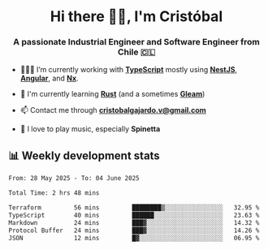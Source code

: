 <h1 align="center">Hi there ✌🏻, I'm Cristóbal</h1>
<h3 align="center">A passionate Industrial Engineer and Software Engineer from Chile 🇨🇱</h3>

- 🧑🏻‍💻 I’m currently working with **[TypeScript](https://www.typescriptlang.org)** mostly using **[NestJS](https://nestjs.com)**, **[Angular](https://angular.io)**, and **[Nx](https://nx.dev)**.

- 🌱 I'm currently learning **[Rust](https://www.rust-lang.org)** (and a sometimes **[Gleam](https://gleam.run/)**)

- 📫 Contact me through **cristobalgajardo.v@gmail.com**

- 🎸 I love to play music, especially **Spinetta**

## 📊 Weekly development stats

<!--START_SECTION:waka-->

```txt
From: 28 May 2025 - To: 04 June 2025

Total Time: 2 hrs 48 mins

Terraform         56 mins         ████████▒░░░░░░░░░░░░░░░░   32.95 %
TypeScript        40 mins         ██████░░░░░░░░░░░░░░░░░░░   23.63 %
Markdown          24 mins         ███▓░░░░░░░░░░░░░░░░░░░░░   14.32 %
Protocol Buffer   24 mins         ███▓░░░░░░░░░░░░░░░░░░░░░   14.26 %
JSON              12 mins         █▓░░░░░░░░░░░░░░░░░░░░░░░   06.95 %
```

<!--END_SECTION:waka-->
